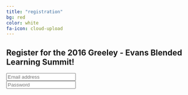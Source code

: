```yaml
---
title: "registration"
bg: red
color: white
fa-icon: cloud-upload
---
```


## Register for the 2016 Greeley - Evans Blended Learning Summit!

<div class="input-group margin-bottom-sm">
  <span class="input-group-addon"><i class="fa fa-envelope-o fa-fw"></i></span>
  <input class="form-control" type="text" placeholder="Email address">
</div>
<div class="input-group">
  <span class="input-group-addon"><i class="fa fa-key fa-fw"></i></span>
  <input class="form-control" type="password" placeholder="Password">
</div>
